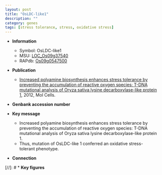 ```yaml
---
layout: post
title: "OsLDC-like1"
description: ""
category: genes
tags: [stress tolerance, stress, oxidative stress]
---
```


* **Information**  
    + Symbol: OsLDC-like1  
    + MSU: [LOC_Os09g37540](http://rice.plantbiology.msu.edu/cgi-bin/ORF_infopage.cgi?orf=LOC_Os09g37540)  
    + RAPdb: [Os09g0547500](http://rapdb.dna.affrc.go.jp/viewer/gbrowse_details/irgsp1?name=Os09g0547500)  

* **Publication**  
    + [Increased polyamine biosynthesis enhances stress tolerance by preventing the accumulation of reactive oxygen species: T-DNA mutational analysis of Oryza sativa lysine decarboxylase-like protein 1](http://www.ncbi.nlm.nih.gov/pubmed?term=Increased+polyamine+biosynthesis+enhances+stress+tolerance+by+preventing+the+accumulation+of+reactive+oxygen+species:+T-DNA+mutational+analysis+of+Oryza+sativa+lysine+decarboxylase-like+protein+1%5BTitle%5D), 2012, Mol Cells.

* **Genbank accession number**  

* **Key message**  
    + Increased polyamine biosynthesis enhances stress tolerance by preventing the accumulation of reactive oxygen species: T-DNA mutational analysis of Oryza sativa lysine decarboxylase-like protein 1.
    + Thus, mutation of OsLDC-like 1 conferred an oxidative stress-tolerant phenotype.

* **Connection**  

[//]: # * **Key figures**  


